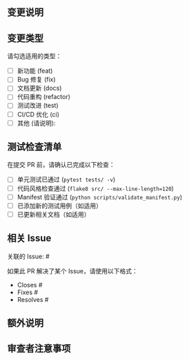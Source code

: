 ## 变更说明

<!-- 简要描述此 PR 的目的和改动内容 -->

## 变更类型

请勾选适用的类型：

- [ ] 新功能 (feat)
- [ ] Bug 修复 (fix)
- [ ] 文档更新 (docs)
- [ ] 代码重构 (refactor)
- [ ] 测试改进 (test)
- [ ] CI/CD 优化 (ci)
- [ ] 其他 (请说明):

## 测试检查清单

在提交 PR 前，请确认已完成以下检查：

- [ ] 单元测试已通过 (`pytest tests/ -v`)
- [ ] 代码风格检查通过 (`flake8 src/ --max-line-length=120`)
- [ ] Manifest 验证通过 (`python scripts/validate_manifest.py`)
- [ ] 已添加新的测试用例（如适用）
- [ ] 已更新相关文档（如适用）

## 相关 Issue

关联的 Issue: #<!-- issue 编号 -->

如果此 PR 解决了某个 Issue，请使用以下格式：
- Closes #<!-- issue 编号 -->
- Fixes #<!-- issue 编号 -->
- Resolves #<!-- issue 编号 -->

## 额外说明

<!--
如有需要，请提供额外的上下文信息：
- 设计决策
- 实现细节
- 已知限制
- 截图（如适用）
-->

## 审查者注意事项

<!-- 如果有特别需要审查者关注的地方，请在此说明 -->
